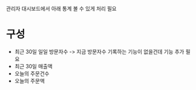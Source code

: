 관리자 대시보드에서 아래 통계 볼 수 있게 처리 필요

# 구성
- 최근 30일 일일 방문자수
-> 지금 방문자수 기록하는 기능이 없을건데 기능 추가 필요
- 최근 30일 매출액
- 오늘의 주문건수
- 오늘의 주문액
